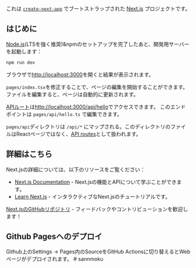 これは [`create-next-app`](https://github.com/vercel/next.js/tree/canary/packages/create-next-app) でブートストラップされた [Next.js](https://nextjs.org/) プロジェクトです。

## はじめに

[Node.js](https://nodejs.org/en)(LTSを強く推奨)&npmのセットアップを完了したあと、開発用サーバーを起動します：
```bash
npm run dev
```

ブラウザで[http://localhost:3000](http://localhost:3000)を開くと結果が表示されます。

`pages/index.tsx`を修正することで、ページの編集を開始することができます。ファイルを編集すると、ページは自動的に更新されます。

[APIルート](https://nextjs.org/docs/api-routes/introduction)は[http://localhost:3000/api/hello](http://localhost:3000/api/hello)でアクセスできます。
このエンドポイントは `pages/api/hello.ts` で編集できます。

`pages/api`ディレクトリは `/api/*` にマップされる。このディレクトリのファイルはReactページではなく、[API routes](https://nextjs.org/docs/api-routes/introduction)として扱われます。

## 詳細はこちら

Next.jsの詳細については、以下のリソースをご覧ください：

- [Next.js Documentation](https://nextjs.org/docs) - Next.jsの機能とAPIについて学ぶことができます。
- [Learn Next.js](https://nextjs.org/learn) - インタラクティブなNext.jsのチュートリアルです。

[Next.jsのGitHubリポジトリ](https://github.com/vercel/next.js/) - フィードバックやコントリビューションを歓迎します！

## Github Pagesへのデプロイ
Github上のSettings -> Pages内のSourceをGitHub Actionsに切り替えるとWebページがデプロイされます。
#   s a n n m o k u  
 